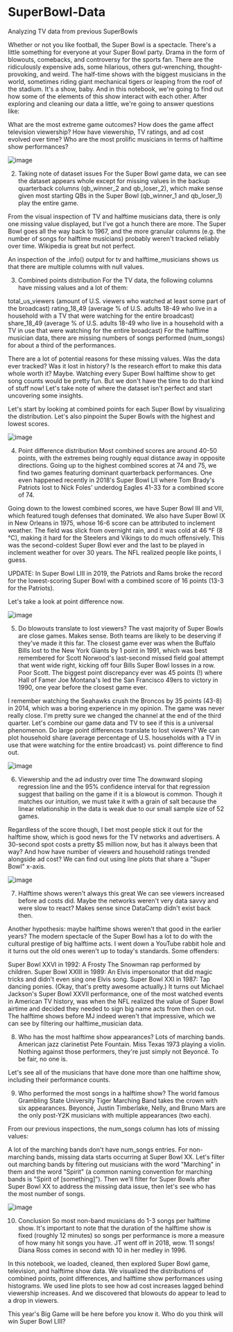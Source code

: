 # SuperBowl-Data
Analyzing TV data from previous SuperBowls

Whether or not you like football, the Super Bowl is a spectacle. There's a little something for everyone at your Super Bowl party. Drama in the form of blowouts, comebacks, and controversy for the sports fan. There are the ridiculously expensive ads, some hilarious, others gut-wrenching, thought-provoking, and weird. The half-time shows with the biggest musicians in the world, sometimes riding giant mechanical tigers or leaping from the roof of the stadium. It's a show, baby. And in this notebook, we're going to find out how some of the elements of this show interact with each other. After exploring and cleaning our data a little, we're going to answer questions like:

What are the most extreme game outcomes?
How does the game affect television viewership?
How have viewership, TV ratings, and ad cost evolved over time?
Who are the most prolific musicians in terms of halftime show performances?

![image](https://github.com/rossgarner/SuperBowl-Data/assets/129751742/fa8456f6-3114-41d5-998f-9d980b221c27)

2. Taking note of dataset issues
For the Super Bowl game data, we can see the dataset appears whole except for missing values in the backup quarterback columns (qb_winner_2 and qb_loser_2), which make sense given most starting QBs in the Super Bowl (qb_winner_1 and qb_loser_1) play the entire game.

From the visual inspection of TV and halftime musicians data, there is only one missing value displayed, but I've got a hunch there are more. The Super Bowl goes all the way back to 1967, and the more granular columns (e.g. the number of songs for halftime musicians) probably weren't tracked reliably over time. Wikipedia is great but not perfect.

An inspection of the .info() output for tv and halftime_musicians shows us that there are multiple columns with null values.

3. Combined points distribution
For the TV data, the following columns have missing values and a lot of them:

total_us_viewers (amount of U.S. viewers who watched at least some part of the broadcast)
rating_18_49 (average % of U.S. adults 18-49 who live in a household with a TV that were watching for the entire broadcast)
share_18_49 (average % of U.S. adults 18-49 who live in a household with a TV in use that were watching for the entire broadcast)
For the halftime musician data, there are missing numbers of songs performed (num_songs) for about a third of the performances.

There are a lot of potential reasons for these missing values. Was the data ever tracked? Was it lost in history? Is the research effort to make this data whole worth it? Maybe. Watching every Super Bowl halftime show to get song counts would be pretty fun. But we don't have the time to do that kind of stuff now! Let's take note of where the dataset isn't perfect and start uncovering some insights.

Let's start by looking at combined points for each Super Bowl by visualizing the distribution. Let's also pinpoint the Super Bowls with the highest and lowest scores.

![image](https://github.com/rossgarner/SuperBowl-Data/assets/129751742/483151b0-0b27-48f1-bc83-12b73bf10e33)

4. Point difference distribution
Most combined scores are around 40-50 points, with the extremes being roughly equal distance away in opposite directions. Going up to the highest combined scores at 74 and 75, we find two games featuring dominant quarterback performances. One even happened recently in 2018's Super Bowl LII where Tom Brady's Patriots lost to Nick Foles' underdog Eagles 41-33 for a combined score of 74.

Going down to the lowest combined scores, we have Super Bowl III and VII, which featured tough defenses that dominated. We also have Super Bowl IX in New Orleans in 1975, whose 16-6 score can be attributed to inclement weather. The field was slick from overnight rain, and it was cold at 46 °F (8 °C), making it hard for the Steelers and Vikings to do much offensively. This was the second-coldest Super Bowl ever and the last to be played in inclement weather for over 30 years. The NFL realized people like points, I guess.

UPDATE: In Super Bowl LIII in 2019, the Patriots and Rams broke the record for the lowest-scoring Super Bowl with a combined score of 16 points (13-3 for the Patriots).

Let's take a look at point difference now.

![image](https://github.com/rossgarner/SuperBowl-Data/assets/129751742/5597d850-5d5f-475b-9179-c8475f118f5a)

5. Do blowouts translate to lost viewers?
The vast majority of Super Bowls are close games. Makes sense. Both teams are likely to be deserving if they've made it this far. The closest game ever was when the Buffalo Bills lost to the New York Giants by 1 point in 1991, which was best remembered for Scott Norwood's last-second missed field goal attempt that went wide right, kicking off four Bills Super Bowl losses in a row. Poor Scott. The biggest point discrepancy ever was 45 points (!) where Hall of Famer Joe Montana's led the San Francisco 49ers to victory in 1990, one year before the closest game ever.

I remember watching the Seahawks crush the Broncos by 35 points (43-8) in 2014, which was a boring experience in my opinion. The game was never really close. I'm pretty sure we changed the channel at the end of the third quarter. Let's combine our game data and TV to see if this is a universal phenomenon. Do large point differences translate to lost viewers? We can plot household share (average percentage of U.S. households with a TV in use that were watching for the entire broadcast) vs. point difference to find out.

![image](https://github.com/rossgarner/SuperBowl-Data/assets/129751742/8443581b-6d43-428c-9c4b-4a19ca67688e)

6. Viewership and the ad industry over time
The downward sloping regression line and the 95% confidence interval for that regression suggest that bailing on the game if it is a blowout is common. Though it matches our intuition, we must take it with a grain of salt because the linear relationship in the data is weak due to our small sample size of 52 games.

Regardless of the score though, I bet most people stick it out for the halftime show, which is good news for the TV networks and advertisers. A 30-second spot costs a pretty \$5 million now, but has it always been that way? And how have number of viewers and household ratings trended alongside ad cost? We can find out using line plots that share a "Super Bowl" x-axis.

![image](https://github.com/rossgarner/SuperBowl-Data/assets/129751742/c76b3a96-cb54-4a87-961f-b7fa1dcbf4d0)

7. Halftime shows weren't always this great
We can see viewers increased before ad costs did. Maybe the networks weren't very data savvy and were slow to react? Makes sense since DataCamp didn't exist back then.

Another hypothesis: maybe halftime shows weren't that good in the earlier years? The modern spectacle of the Super Bowl has a lot to do with the cultural prestige of big halftime acts. I went down a YouTube rabbit hole and it turns out the old ones weren't up to today's standards. Some offenders:

Super Bowl XXVI in 1992: A Frosty The Snowman rap performed by children.
Super Bowl XXIII in 1989: An Elvis impersonator that did magic tricks and didn't even sing one Elvis song.
Super Bowl XXI in 1987: Tap dancing ponies. (Okay, that's pretty awesome actually.)
It turns out Michael Jackson's Super Bowl XXVII performance, one of the most watched events in American TV history, was when the NFL realized the value of Super Bowl airtime and decided they needed to sign big name acts from then on out. The halftime shows before MJ indeed weren't that impressive, which we can see by filtering our halftime_musician data.

8. Who has the most halftime show appearances?
Lots of marching bands. American jazz clarinetist Pete Fountain. Miss Texas 1973 playing a violin. Nothing against those performers, they're just simply not Beyoncé. To be fair, no one is.

Let's see all of the musicians that have done more than one halftime show, including their performance counts.

9. Who performed the most songs in a halftime show?
The world famous Grambling State University Tiger Marching Band takes the crown with six appearances. Beyoncé, Justin Timberlake, Nelly, and Bruno Mars are the only post-Y2K musicians with multiple appearances (two each).

From our previous inspections, the num_songs column has lots of missing values:

A lot of the marching bands don't have num_songs entries.
For non-marching bands, missing data starts occurring at Super Bowl XX.
Let's filter out marching bands by filtering out musicians with the word "Marching" in them and the word "Spirit" (a common naming convention for marching bands is "Spirit of [something]"). Then we'll filter for Super Bowls after Super Bowl XX to address the missing data issue, then let's see who has the most number of songs.

![image](https://github.com/rossgarner/SuperBowl-Data/assets/129751742/429be2d7-6417-4f55-ad91-3df1d52d8aa1)


10. Conclusion
So most non-band musicians do 1-3 songs per halftime show. It's important to note that the duration of the halftime show is fixed (roughly 12 minutes) so songs per performance is more a measure of how many hit songs you have. JT went off in 2018, wow. 11 songs! Diana Ross comes in second with 10 in her medley in 1996.

In this notebook, we loaded, cleaned, then explored Super Bowl game, television, and halftime show data. We visualized the distributions of combined points, point differences, and halftime show performances using histograms. We used line plots to see how ad cost increases lagged behind viewership increases. And we discovered that blowouts do appear to lead to a drop in viewers.

This year's Big Game will be here before you know it. Who do you think will win Super Bowl LIII?


